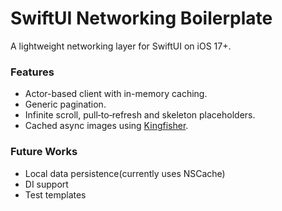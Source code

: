 # SwiftUI Networking Boilerplate

A lightweight networking layer for SwiftUI on iOS 17+.

### Features

- Actor-based client with in-memory caching.
- Generic pagination.
- Infinite scroll, pull‑to‑refresh and skeleton placeholders.
- Cached async images using [Kingfisher](https://github.com/onevcat/Kingfisher).

### Future Works

- Local data persistence(currently uses NSCache)
- DI support
- Test templates

